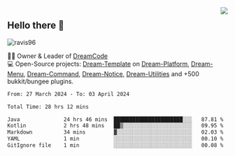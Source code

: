 <img align='right' src="https://github-readme-stats.vercel.app/api?username=Ravis96&show_icons=true">

## Hello there 👋
<p align="left"> <img src="https://komarev.com/ghpvc/?username=ravis96&label=Profile%20views&color=0e75b6&style=flat" alt="ravis96" /> </p>

👨‍💻 Owner & Leader of [DreamCode](https://github.com/DreamPoland) <br>
💻 Open-Source projects: [Dream-Template](https://github.com/DreamPoland/dream-template) on [Dream-Platform](https://github.com/DreamPoland/dream-platform), [Dream-Menu](https://github.com/DreamPoland/dream-menu), [Dream-Command](https://github.com/DreamPoland/dream-command), [Dream-Notice](https://github.com/DreamPoland/dream-notice), [Dream-Utilities](https://github.com/DreamPoland/dream-utilities) and +500 bukkit/bungee plugins.

<!--START_SECTION:waka-->

```txt
From: 27 March 2024 - To: 03 April 2024

Total Time: 28 hrs 12 mins

Java              24 hrs 46 mins  ██████████████████████░░░   87.81 %
Kotlin            2 hrs 48 mins   ██▒░░░░░░░░░░░░░░░░░░░░░░   09.95 %
Markdown          34 mins         ▓░░░░░░░░░░░░░░░░░░░░░░░░   02.03 %
YAML              1 min           ░░░░░░░░░░░░░░░░░░░░░░░░░   00.10 %
GitIgnore file    1 min           ░░░░░░░░░░░░░░░░░░░░░░░░░   00.08 %
```

<!--END_SECTION:waka-->
